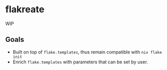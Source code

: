 # flakreate

WIP

## Goals

- Built on top of `flake.templates`, thus remain compatible with `nix flake init`
- Enrich `flake.templates` with parameters that can be set by user.
